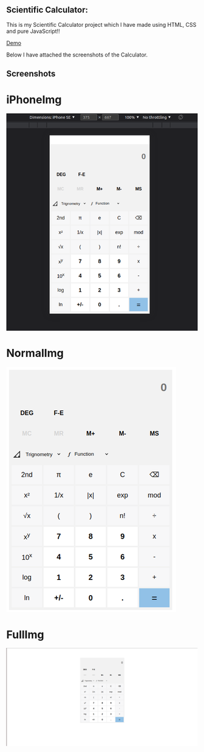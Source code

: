 ## Scientific Calculator:

This is my Scientific Calculator project which I have made using HTML, CSS and pure JavaScript!!

[Demo](https://scientific-calc-js.netlify.app/)

Below I have attached the screenshots of the Calculator.

## Screenshots

# iPhoneImg
![Calculator Screenshot](img/calc-iphone.png)

# NormalImg
![Calculator Screenshot](img/calc.png)

# FullImg
![Calculator Screenshot](img/calc-onFullScreen.png)
